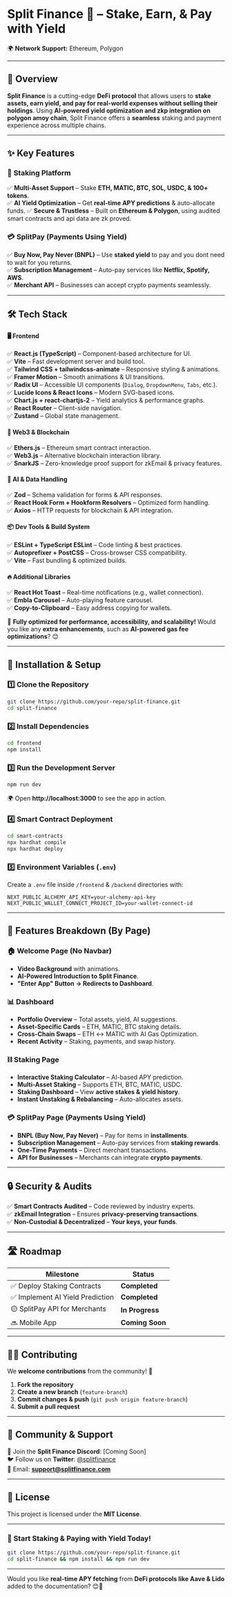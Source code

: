 # **Split Finance 🚀 – Stake, Earn, & Pay with Yield**  

 
🌍 **Network Support:** Ethereum, Polygon

---

## **📌 Overview**  
**Split Finance** is a cutting-edge **DeFi protocol** that allows users to **stake assets, earn yield, and pay for real-world expenses without selling their holdings**. Using **AI-powered yield optimization and zkp integration on polygon amoy chain**, Split Finance offers a **seamless** staking and payment experience across multiple chains.  

---

## **✨ Key Features**  

### 🔹 **Staking Platform**  
✅ **Multi-Asset Support** – Stake **ETH, MATIC, BTC, SOL, USDC, & 100+ tokens**.  
✅ **AI Yield Optimization** – Get **real-time APY predictions** & auto-allocate funds.
✅ **Secure & Trustless** – Built on **Ethereum & Polygon**, using audited smart contracts and api data are zk proved.  

### 💳 **SplitPay (Payments Using Yield)**  
✅ **Buy Now, Pay Never (BNPL)** – Use **staked yield** to pay and you dont need to wait for you returns.  
✅ **Subscription Management** – Auto-pay services like **Netflix, Spotify, AWS**.  
✅ **Merchant API** – Businesses can accept crypto payments seamlessly.  



---

## **🛠️ Tech Stack**  

#### **🖥️ Frontend**  
✅ **React.js (TypeScript)** – Component-based architecture for UI.  
✅ **Vite** – Fast development server and build tool.  
✅ **Tailwind CSS + tailwindcss-animate** – Responsive styling & animations.  
✅ **Framer Motion** – Smooth animations & UI transitions.  
✅ **Radix UI** – Accessible UI components (`Dialog`, `DropdownMenu`, `Tabs`, etc.).  
✅ **Lucide Icons & React Icons** – Modern SVG-based icons.  
✅ **Chart.js + react-chartjs-2** – Yield analytics & performance graphs.  
✅ **React Router** – Client-side navigation.  
✅ **Zustand** – Global state management.  

#### **🔗 Web3 & Blockchain**  
✅ **Ethers.js** – Ethereum smart contract interaction.  
✅ **Web3.js** – Alternative blockchain interaction library.  
✅ **SnarkJS** – Zero-knowledge proof support for zkEmail & privacy features.  

#### **🤖 AI & Data Handling**  
✅ **Zod** – Schema validation for forms & API responses.  
✅ **React Hook Form + Hookform Resolvers** – Optimized form handling.  
✅ **Axios** – HTTP requests for blockchain & API integration.  

#### **📦 Dev Tools & Build System**  
✅ **ESLint + TypeScript ESLint** – Code linting & best practices.  
✅ **Autoprefixer + PostCSS** – Cross-browser CSS compatibility.  
✅ **Vite** – Fast bundling & optimized builds.  

#### **🔥 Additional Libraries**  
✅ **React Hot Toast** – Real-time notifications (e.g., wallet connection).  
✅ **Embla Carousel** – Auto-playing feature carousel.  
✅ **Copy-to-Clipboard** – Easy address copying for wallets.  

🚀 **Fully optimized for performance, accessibility, and scalability!** Would you like any **extra enhancements**, such as **AI-powered gas fee optimizations**? 😊

---

## **🚀 Installation & Setup**  

### **1️⃣ Clone the Repository**  
```sh
git clone https://github.com/your-repo/split-finance.git
cd split-finance
```

### **2️⃣ Install Dependencies**  
```sh
cd frontend
npm install
```

### **3️⃣ Run the Development Server**  
```sh
npm run dev
```
🌍 Open **http://localhost:3000** to see the app in action.  

### **4️⃣ Smart Contract Deployment**  
```sh
cd smart-contracts
npx hardhat compile
npx hardhat deploy
```

### **5️⃣ Environment Variables (`.env`)**  
Create a `.env` file inside `/frontend` & `/backend` directories with:  
```env
NEXT_PUBLIC_ALCHEMY_API_KEY=your-alchemy-api-key
NEXT_PUBLIC_WALLET_CONNECT_PROJECT_ID=your-wallet-connect-id
```

---

## **📌 Features Breakdown (By Page)**  

### 🏠 **Welcome Page (No Navbar)**  
- **Video Background** with animations.  
- **AI-Powered Introduction to Split Finance**.  
- **"Enter App" Button → Redirects to Dashboard**.  

### 📊 **Dashboard**  
- **Portfolio Overview** – Total assets, yield, AI suggestions.  
- **Asset-Specific Cards** – ETH, MATIC, BTC staking details.  
- **Cross-Chain Swaps** – ETH ↔ MATIC with AI Gas Optimization.  
- **Recent Activity** – Staking, payments, and swap history.  

### ⛓ **Staking Page**  
- **Interactive Staking Calculator** – AI-based APY prediction.  
- **Multi-Asset Staking** – Supports ETH, BTC, MATIC, USDC.  
- **Staking Dashboard** – View **active stakes & yield history**.  
- **Instant Unstaking & Rebalancing** – Auto-allocates assets.  

### 💳 **SplitPay Page (Payments Using Yield)**  
- **BNPL (Buy Now, Pay Never)** – Pay for items in **installments**.  
- **Subscription Management** – Auto-pay services from **staking rewards**.  
- **One-Time Payments** – Direct merchant transactions.  
- **API for Businesses** – Merchants can integrate **crypto payments**.  

---

## **🔒 Security & Audits**  
✅ **Smart Contracts Audited** – Code reviewed by industry experts.  
✅ **zkEmail Integration** – Ensures **privacy-preserving transactions**.  
✅ **Non-Custodial & Decentralized** – **Your keys, your funds**.  

---

## **🛣️ Roadmap**  

| Milestone | Status |
|-----------|--------|
| ✅ Deploy Staking Contracts | **Completed** |
| ✅ Implement AI Yield Prediction | **Completed** |
| 🟡 SplitPay API for Merchants | **In Progress** |
| 🔜 Mobile App | **Coming Soon** |

---

## **🧑‍💻 Contributing**  
We **welcome contributions** from the community! 🚀  

1. **Fork the repository**  
2. **Create a new branch** (`feature-branch`)  
3. **Commit changes & push** (`git push origin feature-branch`)  
4. **Submit a pull request**  

---

## **📢 Community & Support**  
💬 Join the **Split Finance Discord**: [Coming Soon]  
🐦 Follow us on **Twitter**: [@splitfinance](https://twitter.com/splitfinance)  
📩 Email: **support@splitfinance.com**  

---

## **📜 License**  
This project is licensed under the **MIT License**.  

---

### **🚀 Start Staking & Paying with Yield Today!**
```sh
git clone https://github.com/your-repo/split-finance.git
cd split-finance && npm install && npm run dev
```
---

Would you like **real-time APY fetching** from **DeFi protocols like Aave & Lido** added to the documentation? 😊🚀
